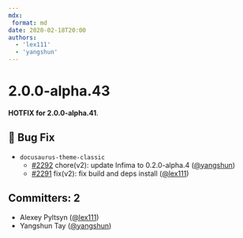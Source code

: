 ```yaml
---
mdx:
 format: md
date: 2020-02-18T20:00
authors:
  - 'lex111'
  - 'yangshun'
---
```


# 2.0.0-alpha.43

<!-- truncate -->

**HOTFIX for 2.0.0-alpha.41**.

## :bug: Bug Fix

- `docusaurus-theme-classic`
  - [#2292](https://github.com/facebook/docusaurus/pull/2292) chore(v2): update Infima to 0.2.0-alpha.4 ([@yangshun](https://github.com/yangshun))
  - [#2291](https://github.com/facebook/docusaurus/pull/2291) fix(v2): fix build and deps install ([@lex111](https://github.com/lex111))

## Committers: 2

- Alexey Pyltsyn ([@lex111](https://github.com/lex111))
- Yangshun Tay ([@yangshun](https://github.com/yangshun))